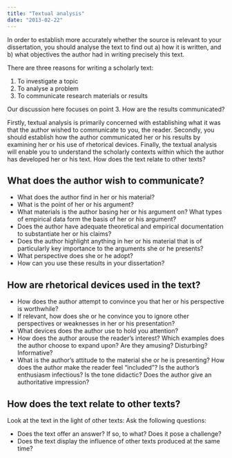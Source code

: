 ```yaml
---
title: "Textual analysis"
date: "2013-02-22"
---
```


In order to establish more accurately whether the source is relevant to your dissertation, you should analyse the text to find out a) how it is written, and b) what objectives the author had in writing precisely this text.

There are three reasons for writing a scholarly text:

1. To investigate a topic
2. To analyse a problem
3. To communicate research materials or results

Our discussion here focuses on point 3. How are the results communicated?

Firstly, textual analysis is primarily concerned with establishing what it was that the author wished to communicate to you, the reader. Secondly, you should establish how the author communicated her or his results by examining her or his use of rhetorical devices. Finally, the textual analysis will enable you to understand the scholarly contexts within which the author has developed her or his text. How does the text relate to other texts?

## What does the author wish to communicate?

- What does the author find in her or his material?
- What is the point of her or his argument?
- What materials is the author basing her or his argument on? What types of empirical data form the basis of her or his argument?
- Does the author have adequate theoretical and empirical documentation to substantiate her or his claims?
- Does the author highlight anything in her or his material that is of particularly key importance to the arguments she or he presents?
- What perspective does she or he adopt?
- How can you use these results in your dissertation?

## How are rhetorical devices used in the text?

- How does the author attempt to convince you that her or his perspective is worthwhile?
- If relevant, how does she or he convince you to ignore other perspectives or weaknesses in her or his presentation?
- What devices does the author use to hold you attention?
- How does the author arouse the reader’s interest? Which examples does the author choose to expand upon? Are they amusing? Disturbing? Informative?
- What is the author’s attitude to the material she or he is presenting? How does the author make the reader feel “included”? Is the author’s enthusiasm infectious? Is the tone didactic? Does the author give an authoritative impression?

## How does the text relate to other texts?

Look at the text in the light of other texts: Ask the following questions:

- Does the text offer an answer? If so, to what? Does it pose a challenge?
- Does the text display the influence of other texts produced at the same time?
